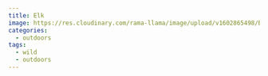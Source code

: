 ```yaml
---
title: Elk
image: https://res.cloudinary.com/rama-llama/image/upload/v1602865498/Bull_Elk_coxkwb.jpg
categories:
  - outdoors
tags:
  - wild
  - outdoors
---
```

